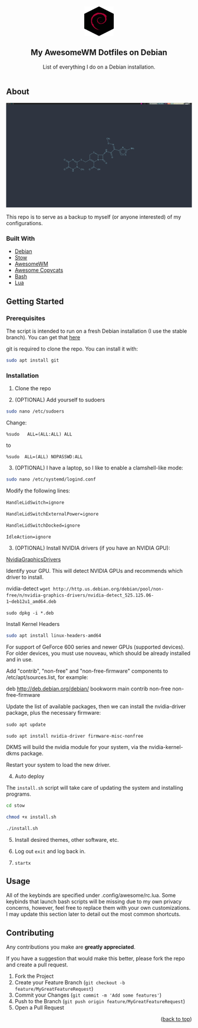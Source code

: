 <div id="top"></div>

<!-- HEADER -->
<br />
<div align="center">
    <img src="images/logo.png" alt="Logo" width="80" height="80">

  <h2 align="center">My AwesomeWM Dotfiles on Debian</h2>

  <p align="center">
    List of everything I do on a Debian installation.
    <br />
    <br />
  </p>
</div>

<!-- ABOUT -->
## About

![](images/screenshot.png)

This repo is to serve as a backup to myself (or anyone interested) of my configurations.

### Built With

* [Debian](https://debian.org/)
* [Stow](https://www.gnu.org/software/stow/)
* [AwesomeWM](https://awesomewm.org/)
* [Awesome Copycats](https://github.com/lcpz/awesome-copycats)
* [Bash](https://www.gnu.org/software/bash/)
* [Lua](https://www.lua.org/)

<!-- GETTING STARTED -->
## Getting Started

### Prerequisites

The script is intended to run on a fresh Debian installation (I use the stable branch). You can get that [here](https://debian.org/download)

git is required to clone the repo. You can install it with:

```bash
sudo apt install git
```

### Installation

1. Clone the repo

2. (OPTIONAL) Add yourself to sudoers

```bash
sudo nano /etc/sudoers
```
Change:

```
%sudo   ALL=(ALL:ALL) ALL
```

to

```
%sudo  ALL=(ALL) NOPASSWD:ALL
```

3. (OPTIONAL) I have a laptop, so I like to enable a clamshell-like mode:

```bash
sudo nano /etc/systemd/logind.conf
```

Modify the following lines: 

`HandleLidSwitch=ignore`

`HandleLidSwitchExternalPower=ignore`

`HandleLidSwitchDocked=ignore`

`IdleAction=ignore`

3. (OPTIONAL) Install NVIDIA drivers (if you have an NVIDIA GPU):

[NvidiaGraphicsDrivers](https://wiki.debian.org/NvidiaGraphicsDrivers#Configuration)

Identify your GPU. This will detect NVIDIA GPUs and recommends which driver to install.

nvidia-detect
`wget http://http.us.debian.org/debian/pool/non-free/n/nvidia-graphics-drivers/nvidia-detect_525.125.06-1~deb12u1_amd64.deb`

`sudo dpkg -i *.deb`


Install Kernel Headers
```bash
sudo apt install linux-headers-amd64
```

For support of GeForce 600 series and newer GPUs (supported devices). For older devices, you must use nouveau, which should be already installed and in use.

Add "contrib", "non-free" and "non-free-firmware" components to /etc/apt/sources.list, for example:

deb http://deb.debian.org/debian/ bookworm main contrib non-free non-free-firmware

Update the list of available packages, then we can install the nvidia-driver package, plus the necessary firmware:

`sudo apt update`

`sudo apt install nvidia-driver firmware-misc-nonfree`

DKMS will build the nvidia module for your system, via the nvidia-kernel-dkms package.

Restart your system to load the new driver.

4. Auto deploy

The `install.sh` script will take care of updating the system and installing programs. 

```bash
cd stow
```

```bash
chmod +x install.sh
```

```bash
./install.sh
```

5. Install desired themes, other software, etc.

6. Log out `exit` and log back in. 

7. `startx`

<!-- USAGE EXAMPLES -->
## Usage

All of the keybinds are specified under .config/awesome/rc.lua. Some keybinds that launch bash scripts will be missing due to my own privacy concerns, however, feel free to replace them with your own customizations. I may update this section later to detail out the most common shortcuts.

<!-- CONTRIBUTING -->
## Contributing

Any contributions you make are **greatly appreciated**.

If you have a suggestion that would make this better, please fork the repo and create a pull request.

1. Fork the Project
2. Create your Feature Branch (`git checkout -b feature/MyGreatFeatureRequest`)
3. Commit your Changes (`git commit -m 'Add some features'`)
4. Push to the Branch (`git push origin feature/MyGreatFeatureRequest`)
5. Open a Pull Request

<p align="right">(<a href="#top">back to top</a>)</p>
